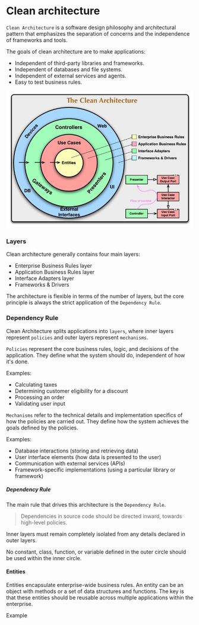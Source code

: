 # Clean architecture

`Clean Architecture` is a software design philosophy and architectural pattern that emphasizes the separation of concerns and the independence of frameworks and tools. 

The goals of clean architecture are to make applications:

- Independent of third-party libraries and frameworks.
- Independent of databases and file systems.
- Independent of external services and agents.
- Easy to test business rules.

![clean arhitecture](images/clean-arhitecture.jpg)

### Layers

Clean architecture generally contains four main layers:

- Enterprise Business Rules layer
- Application Business Rules layer
- Interface Adapters layer
- Frameworks & Drivers

The architecture is flexible in terms of the number of layers, but the core principle is always the strict application of the `Dependency Rule`.

### Dependency Rule
Clean Architecture splits applications into `layers`, where inner layers represent `policies` and outer layers represent `mechanisms`.

`Policies` represent the core business rules, logic, and decisions of the application. They define what the system should do, independent of how it's done.   

Examples:
- Calculating taxes
- Determining customer eligibility for a discount
- Processing an order   
- Validating user input

`Mechanisms` refer to the technical details and implementation specifics of how the policies are carried out. They define how the system achieves the goals defined by the policies.

Examples:
- Database interactions (storing and retrieving data)
- User interface elements (how data is presented to the user)
- Communication with external services (APIs)
- Framework-specific implementations (using a particular library or framework)

##### Dependency Rule
The main rule that drives this architecture is the `Dependency Rule`.
> Dependencies in source code should be directed inward, towards high-level policies.

Inner layers must remain completely isolated from any details declared in outer layers.

No constant, class, function, or variable defined in the outer circle should be used within the inner circle.


#### Entities

Entities encapsulate enterprise-wide business rules. An entity can be an object with methods or a set of data structures and functions. The key is that these entities should be reusable across multiple applications within the enterprise.

Example

<hidden style="display:none">
@startuml

interface IEntity
interface IAggregateRootEntity

IEntity <|-- IAggregateRootEntity

class CustomerEntity {
  Guid id 
  Address address 
  string firstName 
  string secondName 

  void ChangeName(string firstName, string secondName)
  void UpdateCustomerAddress(Address address)
}
IAggregateRootEntity <|-- CustomerEntity

class Address {
  string country
  string city
  string address

  Address(string country, string city, string address)
}

CustomerEntity *-- Address

class OrderEntity
{
  Guid id
  Guid custromerId
  IReadOnlyList<Guid> ProductIds
  decimal totalPrice 
  Discount discount

  void MakeDicount(decimal discount)
  void AddProduct(Guid productId) 
}

IAggregateRootEntity <|-- OrderEntity

class DiscountEntity{
  Guid id
  decimal discount
  void MakeDicount(decimal discount)
}

IEntity <|-- DiscountEntity
OrderEntity *-- DiscountEntity

class ProductEntity{
  id: Guid
  name: string 
  price: decimal

  void ChangePrice(decimal price)
}

IAggregateRootEntity <|-- ProductEntity

@enduml
</hidden>

![Entities](images/Entities.png)

#### Use Cases

This layer houses the *application-specific logic*. It organizes the flow of data into the Entities. After the Entities apply business rules on the data within the Entities layer, the Use Case layer passes out the handled data to the outer layer.

Any changes in `Application Business Rules layer` will not affect code in `Enterprise Business Rules layer`.

At the same time, the `Application Business Rules layer` knows nothing about outer layers. <br>
This layer operates on interfaces, whose implementations reside in other layers.<br>
It doesn't know about how the `ImageService` saves images or how the `AppDbContext` saves data in the database.


Example

<hidden style="display:none">
@startuml

package TodoUseCases{

  package InputPorts{
    interface ITodoService{
      Task<(ITodoPresenter TodoPresenter, ITodoReportPresenter TodoReportPresenter)> ShowTodosQueue();
      Task CreateTodoCommand(string title);
      Task DeleteTodoCommand(Guid id);
      Task UpdateTodoTitleCommand(UpdateTodoTitleRequestModel updateTodoTitleRequestModel);
    }
  }


  class TodoService{    
   TodoService(ITodoContext todoContext, ITodoPresenter todoPresenter, ITodoReportPresenter todoReportPresenter) 
    Task<(ITodoPresenter TodoPresenter, ITodoReportPresenter TodoReportPresenter)> ShowTodosQueue();
    Task CreateTodoCommand(string title);
    Task DeleteTodoCommand(Guid id);
    Task UpdateTodoTitleCommand(UpdateTodoTitleRequestModel updateTodoTitleRequestModel);
  }

  ITodoService <|-- TodoService
}
@enduml
</hidden>
![Use Cases](images/UseCases.png)


### Interface Adapters

The `Interface Adapters layer` acts as a bridge between external resources (like the Web or a Database) and the `Application Business Rules layer`, converting data into a format that the `Application Business Rules layer` can understand.<br>
For the `Web`: This layer can contain code related to the MVC pattern, including controllers, views, and models.<br>
For the `Database`: This layer can contain code that loads data from the Database.<br>
For the `external service`: This layer can contain code that interacts with services from other web applications.

Example

<hidden style="display:none">
@startuml

package Gateways{

  package MSSqlDatabase{
    class TodoContext{
      DbSet<Todo> Todo { get; set; }
      Task SaveChangesAsync();
      bool DatabaseEnsureCreated();
    }
  }

  package ExternalWebServices{
    class ImageService{
      byte[] LoadImage(Guid imageId)
    }
  }
}

package Controllers{
  class TodoController{
    async Task<IActionResult> Add(AddTodoInputModel model)
  }
}

package Presenters{
  class TodoPresenter{
    void SetTodos(TodosResponseModel todosResponseModel);
    TodoViewModel TodoViewModel()
  }
}

Gateways -[hidden]-> Controllers
Gateways -[hidden]-> Presenters

@enduml
</hidden>

![Interface Adapters](images/Interface_Adapters.png)

### Frameworks & Drivers

The outermost layer is generally composed of frameworks and tools, such as the Database and the Web Framework. Typically, this layer requires only minimal 'glue code' to interface with the next inner circle.

### Control flow

**Request from the UI**: A user interacts with the user interface, triggering a request. This could be anything, like clicking a button or submitting a form.   

**Controller**: The request is received by a controller in the `Controllers layer`. The controller's job is to translate the request into a format that the `Use Case` layer can understand. It doesn't contain any business logic itself.   

**Use Case**: The controller calls a specific `Use Case` in the `Application layer`. This `Use Case` encapsulates the business logic for that particular request. It orchestrates the necessary actions, potentially interacting with entities in the `Domain layer`.   

**Entities**: The `Use Case` might interact with entities in the `Domain layer`. `Entities` represent the core concepts of the application and contain business logic related to those concepts.   

**Data Access**: If the `Use Case` needs to retrieve or store data, it will interact with an interface in the `Application layer`, which handles the specifics of data access (e.g., database, API), and which implementation resides in the `Infrastructure layer`.   

**Presenter**: Once the `Use Case` has completed its work, it passes the *results*(data) to a `Presenter` in the `Presentation layer`. The `Presenter's` job is to **format the data** in a way that the UI can understand.   

**UI Update**: The `Presenter` updates the UI with the results of the `Use Case`.

##### Clean arhitecture control flow `class` UML diagram:
![Clean arhitecture control flow UML diagram](images/CleanArhitecture_ControlFlow_UML.drawio.png)

* Open arrowheads are using relationships. 
* Closed arrowheads are implements or inheritance relationships

**Presenters, gateways, and controllers are just plugins to the application.**

##### Clean arhitecture control flow `components` UML diagrams:
![Clean arhitecture control flow general components UML diagram](images/Clean-arhitecture-general-component-diagram.drawio.png)

Controller-presenter details:

![Clean arhitecture control flow components UML diagram](images/Clean_Arhitecture_component_diagram.drawio.png)

* The component relationships are indirectional.

##### Data flow diagram:<br> 
![clean arhitecture data flow](images/clean_arhitecture_control_flow.drawio.png)


### Code Example

#### ASP .NET Core MVC(with Razor) Example of the TODO web application

[clean-architecture-example of TODO application](https://github.com/ichensky/clean-architecture-example/)


##### Domain Layer
![Domain Layer](images/code-example/DomainLayer.png)

The domain layer contains `entities` (models like the Todo model) that encapsulate enterprise business rules.

```csharp
    public class Todo
    {
        public Todo() { }

        public Todo(string title)
        {
            Id = Guid.NewGuid();
            Date = DateTime.UtcNow;
            SetTitle(title);
        }

        public Guid Id { get; protected set; }

        public string Title { get; protected set; }

        public DateTime Date { get; protected set; }

        public DateTime UpdateDate { get; protected set; }

        public void UpdateTitle(string title)
        {
            SetTitle(title);
        }

        private void SetTitle(string title)
        {
            if (string.IsNullOrWhiteSpace(title))
            {
                throw new BusinessException("Title cannot be empty");
            }

            if (title.Length > 100)
            {
                throw new BusinessException("Title cannot be longer than 100 characters");
            }

            Title = title;
        }
    }
```

The domain layer library has no dependencies on other libraries in this project.
This layer can also contain interfaces that can be reused by other outer layers.

##### Application Layer

![Application Layer](images/code-example/ApplicationLayer.png)

The application layer contains use case interactors, that calls methods from input/output port plugins.<br>
The `TodoService` interactor implement `Input Port` interface `ITodoService` and use `Ouput Port interfaces`: `ITodoPresenter`, `ITodoContext`.

This layer is unaware of which database is used or how data is presented in the View. It mainly contains command methods that modify Entities and query methods that list Entities.

The application layer has a dependency only on the `inner` domain layer.

```csharp
namespace ApplicationLayer.Interactors;

public class TodoService(ITodoContext todoContext) : ITodoService
{
    public async Task PrintTodosQuery(ITodoPresenter todoPresenter)
    {
        var todo = await todoContext.Todo.AsNoTracking().OrderByDescending(todo => todo.Date).ToListAsync();

        var todosResponseModel = new TodosResponseModel(todo);

        todoPresenter.SetTodos(todosResponseModel);
    }

    public async Task CreateTodoCommand(string title)
    {
        var todo = new Todo(title);

        todoContext.Todo.Add(todo);

        await todoContext.SaveChangesAsync();
    }

    //...

    public async Task DeleteTodoCommand(Guid id)
    {
        if (id == Guid.Empty)
        {
            throw new ArgumentException("Invalid id");
        }

        var todo = await TryGetTodoById(id) ?? throw new InvalidOperationException("Todo not found");

        todoContext.Todo.Remove(todo);

        await todoContext.SaveChangesAsync();
    }

    //...
}
```

This layer also includes input/output port interfaces.

##### Input Port interfaces:
```csharp
namespace DomainLayer.SeedCore.InputPorts;

public interface ITodoService
{
    Task PrintTodosQuery(ITodoPresenter todoPresenter);

    Task CreateTodoCommand(string title);

    Task DeleteTodoCommand(Guid id);

    Task UpdateTodoTitleCommand(UpdateTodoTitleRequestModel updateTodoTitleRequestModel);
}
```
The `input port` takes `RequestModel` as a parameter, which is data received from the User and handled by the interactor.

##### Output Port interfaces:
```csharp
namespace DomainLayer.SeedCore.OutputPorts.Presenters;

public interface ITodoPresenter
{
    void SetTodos(TodosResponseModel todosResponseModel);
}
```
```csharp
namespace ApplicationLayer.OutputPorts.Gateways;

public interface ITodoContext
{
    DbSet<Todo> Todo { get; set; }

    Task SaveChangesAsync();

    bool DatabaseEnsureCreated();
}
```
The `output port` takes `ResponseModel` as a parameter, which is then used to either `save` `Entities`, `query` `Entities`, or `display` `Entities` on the output terminal/source.

##### Infrastructure Layer

![Infrastructure Layer](images/code-example/InfrastructureLayer.png)

The infrastructure layer contains gateways to interact with external resources, such as databases and services.

The infrastructure layer has a `dependency` on the inner layers: `domain layer` and `application layer`.

```csharp
public class TodoContext : DbContext, ITodoContext
{
    public DbSet<Todo> Todo { get; set; }

    public Task SaveChangesAsync()
    {
        return base.SaveChangesAsync();
    }
    ...
}

```

##### Presentation Layer

![Presentation Layer](images/code-example/PresentersLayer.png)

The presentation layer consists of `Presenters` that implement `Output Port` interfaces and adapt `Response Models` to `View models`, which are then passed or bound to the View.<br>

The presentation layer has a `dependency` on the inner layers: `domain layer` and `application layer`.

TodoIndexPagePresenter: 
```csharp
public class TodoIndexPagePresenter : ITodoIndexPagePresenter
{
    private TodosResponseModel todosResponseModel;

    public void SetTodos(TodosResponseModel todosResponseModel)
    {
        ArgumentNullException.ThrowIfNull(todosResponseModel, nameof(todosResponseModel));

        this.todosResponseModel = todosResponseModel;
    }

    public TodoViewModel GetViewModel()
    {
        return new TodoViewModel
        {
            Title = string.Empty,
            Todos = [.. todosResponseModel.Todos.Select(todo => new TodoDto(
                todo.Id,
                todo.Title,
                todo.Date.ToString("yyyy-MM-dd")))]
        };
    }
}
```
TodoReportPresenter:
```csharp
public class TodoReportPresenter : ITodoReportPresenter
{
    private TodosResponseModel todosResponseModel;

    public void SetTodos(TodosResponseModel todosResponseModel)
    {
        ArgumentNullException.ThrowIfNull(todosResponseModel, nameof(todosResponseModel));

        this.todosResponseModel = todosResponseModel;
    }

    public string GetReport()
    {
        if (todosResponseModel.Todos.Count == 0)
        {
            return $"""
                    There are no todos.
                    Date: {DateTime.Now:yyyy - MM - dd.hh:mm}
                    """;
        }

        return $"""
                There are {todosResponseModel.Todos.Count} todos.
                Date: {DateTime.Now:yyyy - MM - dd.hh:mm}

                Todos: 
                {string.Join(Environment.NewLine,
                    todosResponseModel.Todos
                        .Select(todo => $"{todo.Date:yyyyy - MM - dd.hh:mm}: {todo.Title}"))}
                """;
    }
}
```

##### Controllers Layer

![Controllers Layer](images/code-example/ControllersLayer.png)

In the current application, this layer contains the Controllers layer and the main application code that starts and configures the application.

Ideally, the `controllers layer` should be separated into a `distinct library`, for simplicity, this is omitted.

The `controllers layer` has a `dependency` only on the inner layers: `domain layer` and `application layer`.
But main application code has dependency on all layers.

The controller calls the application layer to execute application logic, then calls a presenter to generate a view model, and passes it to the Razor Engine, which converts it to an HTML page or uploads a generated report as a file. 

`TodoController`:
```csharp
public class TodoController(ITodoService todoService, ITodoIndexPagePresenter todoIndexPagePresenter) : Controller
namespace CleanArchitectureExample.Controllers;

public class TodoController(ITodoService todoService, 
    ITodoIndexPagePresenter todoIndexPagePresenter, 
    ITodoReportPresenter todoReportPresenter) : Controller
{
    [HttpGet]
    public async Task<IActionResult> Index()
    {
        return await ShowIndexView();
    }

    [HttpPost]
    public async Task<IActionResult> Report()
    {
        await todoService.PrintTodosQuery(todoReportPresenter);

        var report = todoReportPresenter.GetReport();

        return File(Encoding.Unicode.GetBytes(report), "text/plain", "TodosReport.txt");
    }


    [HttpPost]
    public async Task<IActionResult> Add(AddTodoInputModel model)
    {
        await todoService.CreateTodoCommand(model.Title);

        return await ShowIndexView();
    }

    [HttpPost]
    public async Task<IActionResult> Delete(DeleteTodoInputModel model)
    {
        await todoService.DeleteTodoCommand(model.Id);

        return await ShowIndexView();
    }

    private async Task<IActionResult> ShowIndexView()
    {
        await todoService.PrintTodosQuery(todoIndexPagePresenter);

        var viewModel = todoIndexPagePresenter.GetViewModel();

        return View("Index", viewModel);
    }
}
```
#### Clean arhitecture control flow components UML diagram:
![Clean arhitecture control flow components UML diagram](images/Clean_Arhitecture_component_diagram.drawio.png)

* The component relationships are indirectional.